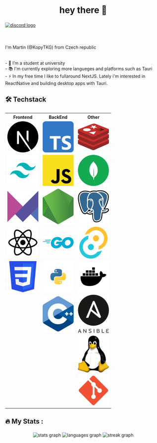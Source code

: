 <h1 align="center">hey there 👋</h1>

###

<div align="left">
  <a href="https://discord.gg/ZtjNUMHm8C" target="_blank">
    <img src="https://raw.githubusercontent.com/maurodesouza/profile-readme-generator/master/src/assets/icons/social/discord/default.svg" width="37" height="25" alt="discord logo"  />
  </a>
</div>

###

<br clear="both">

<p align="left">I'm Martin (@KopyTKG) from Czech republic<br><br><br>- 🔭 I’m a student at university<br>- 📚 I'm currently exploring more langueges and platforms such as Tauri <br>- ⚡ In my free time I like to fullaround NextJS. Lately i'm interested in ReactNative and building desktop apps with Tauri.</p>

###

<h2 align="left">🛠 Techstack</h2>

###

<table align="center">
<tr>
 <th> Frontend </th>
 <th> BackEnd </th>
 <th> Other </th>
</tr>
<tr>
    <td><img src="./assets/next.svg" alt="" style="width:100px;"/></td>
    <td><img src="./assets/ts.svg" alt="" style="width:100px;"/></td>
    <td><img src="./assets/redis.svg" alt="" style="width:100px;"/></td>
</tr>
<tr>
    <td><img src="./assets/tailwind.svg" alt="" style="width:100px;"/></td>
    <td><img src="./assets/js.png" alt="" style="width:100px;"/></td>
    <td><img src="./assets/mongo.svg" alt="" style="width:100px;"/></td>
</tr>
<tr>
    <td><img src="./assets/framer-motion.svg" alt="" style="width:100px;"/></td>
    <td><img src="./assets/node.png" alt="" style="width:100px;"/></td>
    <td><img src="./assets/postgres.png" alt="" style="width:100px;"/></td>
</tr>
<tr>
    <td><img src="./assets/react.svg" alt="" style="width:100px;"/></td>
    <td><img src="./assets/go.png" alt="" style="width:100px;"/></td>
    <td><img src="./assets/tauri.svg" alt="" style="width:100px;"/></td>
</tr>
<tr>
    <td><img src="./assets/css.png" alt="" style="width:100px;"/></td>
    <td><img src="./assets/python.svg" alt="" style="width:100px;"/></td>
    <td><img src="./assets/docker.svg" alt="" style="width:100px;"/></td>
</tr>
<tr>
    <td></td>
    <td><img src="./assets/cpp.png" alt="" style="width:100px;"/></td>
    <td><img src="./assets/ansible.png" alt="" style="width:100px;"/></td>
</tr>
<tr>
    <td></td>
    <td></td>
    <td><img src="./assets/tux.png" alt="" style="width:100px;"/></td>
</tr>
<tr>
    <td></td>
    <td></td>
    <td><img src="./assets/git.png" alt="" style="width:100px;"/></td>
</tr>
</table>


###

<h2 align="left">🔥   My Stats :</h2>

###

<div align="center">
  <img src="https://github-readme-stats.vercel.app/api?username=KopyTKG&hide_title=true&hide_rank=false&show_icons=true&include_all_commits=true&count_private=true&disable_animations=false&theme=radical&locale=en&hide_border=false&order=1" height="220" alt="stats graph"  />
  <img src="https://github-readme-stats.vercel.app/api/top-langs?username=KopyTKG&locale=en&hide_title=false&layout=compact&card_width=320&langs_count=6&theme=radical&hide_border=false&order=2" height="220" alt="languages graph"  />
  <img src="https://streak-stats.demolab.com?user=KopyTKG&locale=en&mode=daily&theme=radical&hide_border=false&border_radius=5&order=3" height="220" alt="streak graph"  />
</div>

###
